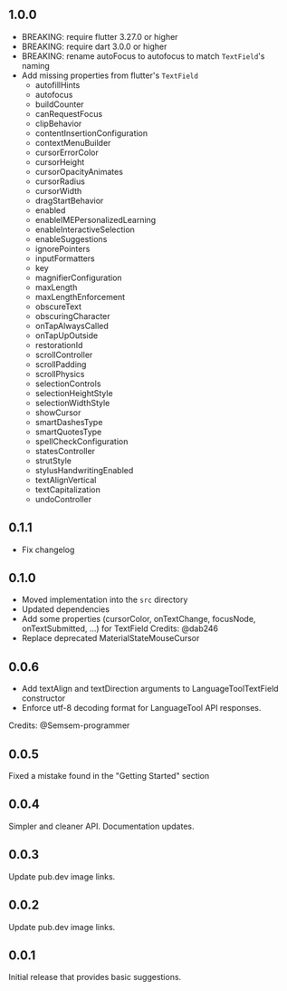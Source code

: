 ## 1.0.0

- BREAKING: require flutter 3.27.0 or higher
- BREAKING: require dart 3.0.0 or higher
- BREAKING: rename autoFocus to autofocus to match `TextField`'s naming
- Add missing properties from flutter's `TextField`
  - autofillHints
  - autofocus
  - buildCounter
  - canRequestFocus
  - clipBehavior
  - contentInsertionConfiguration
  - contextMenuBuilder
  - cursorErrorColor
  - cursorHeight
  - cursorOpacityAnimates
  - cursorRadius
  - cursorWidth
  - dragStartBehavior
  - enabled
  - enableIMEPersonalizedLearning
  - enableInteractiveSelection
  - enableSuggestions
  - ignorePointers
  - inputFormatters
  - key
  - magnifierConfiguration
  - maxLength
  - maxLengthEnforcement
  - obscureText
  - obscuringCharacter
  - onTapAlwaysCalled
  - onTapUpOutside
  - restorationId
  - scrollController
  - scrollPadding
  - scrollPhysics
  - selectionControls
  - selectionHeightStyle
  - selectionWidthStyle
  - showCursor
  - smartDashesType
  - smartQuotesType
  - spellCheckConfiguration
  - statesController
  - strutStyle
  - stylusHandwritingEnabled
  - textAlignVertical
  - textCapitalization
  - undoController

## 0.1.1

- Fix changelog

## 0.1.0

- Moved implementation into the `src` directory
- Updated dependencies
- Add some properties (cursorColor, onTextChange, focusNode, onTextSubmitted, ...) for TextField
    Credits: @dab246
- Replace deprecated MaterialStateMouseCursor

## 0.0.6

- Add textAlign and textDirection arguments to LanguageToolTextField constructor
- Enforce utf-8 decoding format for LanguageTool API responses.

Credits: @Semsem-programmer

## 0.0.5

Fixed a mistake found in the "Getting Started" section

## 0.0.4

Simpler and cleaner API. Documentation updates.

## 0.0.3

Update pub.dev image links.

## 0.0.2

Update pub.dev image links.

## 0.0.1

Initial release that provides basic suggestions.
